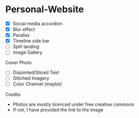 # Personal-Website

- [x] Social media accordion 
- [x] Blur effect
- [x] Parallax 
- [x] Timeline side bar
- [ ] Split landing 
- [ ] Image Gallery

Cover Photo
- [ ] Disjointed/Sliced Text
- [ ] Glitched Imagery
- [ ] Color Channel (maybe)

Credits
- Photos are mostly licenced under free creative commons
- If not, I have provided the link to the image